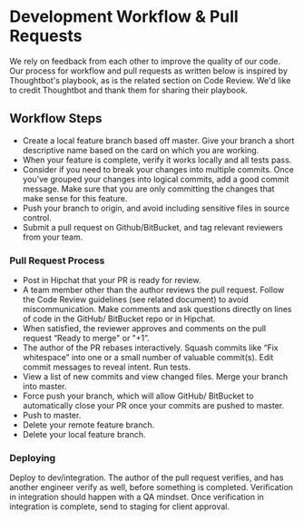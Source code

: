 # Development Workflow & Pull Requests

We rely on feedback from each other to improve the quality of our code. Our process for workflow and pull requests as written below is inspired by Thoughtbot's playbook, as is the related section on Code Review. We'd like to credit Thoughtbot and thank them for sharing their playbook.

## Workflow Steps

* Create a local feature branch based off master. Give your branch a short descriptive name based on the card on which you are working.
* When your feature is complete, verify it works locally and all tests pass.
* Consider if you need to break your changes into multiple commits. Once you've grouped your changes into logical commits, add a good commit message. Make sure that you are only committing the changes that make sense for this feature.
* Push your branch to origin, and avoid including sensitive files in source control.
* Submit a pull request on Github/BitBucket, and tag relevant reviewers from your team.

### Pull Request Process

* Post in Hipchat that your PR is ready for review.
* A team member other than the author reviews the pull request. Follow the Code Review guidelines (see related document) to avoid miscommunication. Make comments and ask questions directly on lines of code in the GitHub/ BitBucket repo or in Hipchat.
* When satisfied, the reviewer approves and comments on the pull request “Ready to merge" or "+1”.
* The author of the PR rebases interactively. Squash commits like “Fix whitespace” into one or a small number of valuable commit(s). Edit commit messages to reveal intent. Run tests.
* View a list of new commits and view changed files. Merge your branch into master.
* Force push your branch, which will allow GitHub/ BitBucket to automatically close your PR once your commits are pushed to master.
* Push to master.
* Delete your remote feature branch.
* Delete your local feature branch.

### Deploying

Deploy to dev/integration. The author of the pull request verifies, and has another engineer verify as well, before something is completed. Verification in integration should happen with a QA mindset. Once verification in integration is complete, send to staging for client approval.

